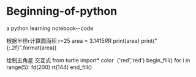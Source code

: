 # Beginning-of-python
a python learning notebook--code

根据半径r计算圆面积
r=25
area = 3.1415*R*R
print(area)
print("{:.2f}".format(area))

绘制五角星
交互式
from turtle import*
color（'red','red')
begin_fill()
for i in range(5):
  fd(200)
  rt(144)
end_fill()
